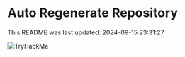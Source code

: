 # Auto Regenerate Repository

This README was last updated: 2024-09-15 23:31:27

 ![TryHackMe](https://tryhackme.com/badge/533634)